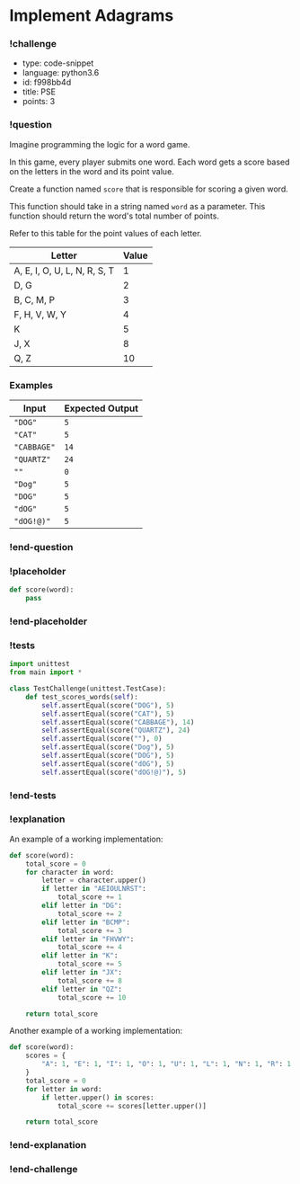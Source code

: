 # Implement Adagrams

<!-- prettier-ignore-start -->
### !challenge
* type: code-snippet
* language: python3.6
* id: f998bb4d
* title: PSE
* points: 3
### !question

Imagine programming the logic for a word game.

In this game, every player submits one word. Each word gets a score based on the letters in the word and its point value.

Create a function named `score` that is responsible for scoring a given word.

This function should take in a string named `word` as a parameter. This function should return the word's total number of points.

Refer to this table for the point values of each letter.

| Letter                       | Value |
| ---------------------------- | ----- |
| A, E, I, O, U, L, N, R, S, T | 1     |
| D, G                         | 2     |
| B, C, M, P                   | 3     |
| F, H, V, W, Y                | 4     |
| K                            | 5     |
| J, X                         | 8     |
| Q, Z                         | 10    |

### Examples

| Input       | Expected Output |
| ----------- | --------------- |
| `"DOG"`     | `5`             |
| `"CAT"`     | `5`             |
| `"CABBAGE"` | `14`            |
| `"QUARTZ"`  | `24`            |
| `""`        | `0`             |
| `"Dog"`     | `5`             |
| `"DOG"`     | `5`             |
| `"dOG"`     | `5`             |
| `"dOG!@)"`     | `5`             |

### !end-question
### !placeholder

```python
def score(word):
    pass
```
### !end-placeholder
### !tests
```python
import unittest
from main import *

class TestChallenge(unittest.TestCase):
    def test_scores_words(self):
        self.assertEqual(score("DOG"), 5)
        self.assertEqual(score("CAT"), 5)
        self.assertEqual(score("CABBAGE"), 14)
        self.assertEqual(score("QUARTZ"), 24)
        self.assertEqual(score(""), 0)
        self.assertEqual(score("Dog"), 5)
        self.assertEqual(score("DOG"), 5)
        self.assertEqual(score("dOG"), 5)
        self.assertEqual(score("dOG!@)"), 5)
```
### !end-tests
### !explanation

An example of a working implementation:

```python
def score(word):
    total_score = 0
    for character in word:
        letter = character.upper()
        if letter in "AEIOULNRST":
            total_score += 1
        elif letter in "DG":
            total_score += 2
        elif letter in "BCMP":
            total_score += 3
        elif letter in "FHVWY":
            total_score += 4
        elif letter in "K":
            total_score += 5
        elif letter in "JX":
            total_score += 8
        elif letter in "QZ":
            total_score += 10

    return total_score
```

Another example of a working implementation:

```python
def score(word):
    scores = {
        "A": 1, "E": 1, "I": 1, "O": 1, "U": 1, "L": 1, "N": 1, "R": 1, "S": 1, "T": 1, "D": 2, "G": 2, "B": 3, "C": 3, "M": 3, "P": 3, "F": 4, "H": 4, "V": 4, "W": 4, "Y": 4, "K": 5, "J": 8, "X": 8, "Q": 10, "Z": 10
    }
    total_score = 0
    for letter in word:
        if letter.upper() in scores:
            total_score += scores[letter.upper()]

    return total_score
```

### !end-explanation
### !end-challenge
<!-- prettier-ignore-end -->